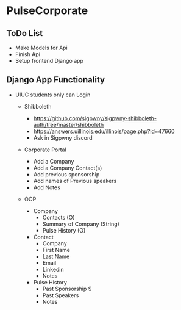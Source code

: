 # PulseCorporate

## ToDo List
* Make Models for Api
* Finish Api
* Setup frontend Django app



## Django App Functionality
* UIUC students only can Login 
  *  Shibboleth
      *   https://github.com/sigpwny/sigpwny-shibboleth-auth/tree/master/shibboleth
      * https://answers.uillinois.edu/illinois/page.php?id=47660
      * Ask in Sigpwny discord 
  * Corporate Portal
    * Add a Company
    * Add a Company Contact(s)
    * Add previous sponsorship
    * Add names of Previous speakers
    * Add Notes
    
  * OOP
    * Company
      * Contacts (O)
      * Summary of Company (String)
      * Pulse History (O)
    * Contact
      * Company
      * First Name
      * Last Name
      * Email
      * Linkedin
      * Notes
    * Pulse History
      * Past Sponsorship $
      * Past Speakers
      * Notes
